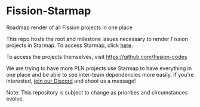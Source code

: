 # Fission-Starmap
Roadmap render of all Fission projects in one place

This repo hosts the root and milestone issues necessary to render Fission projects in Starmap. To access Starmap, click [here](https://starmap.site/roadmap/github.com/fission-codes/Fission-Starmap/issues/1#simple).

To access the projects themselves, visit https://github.com/fission-codes

We are trying to have more PLN projects use Starmap to have everything in one place and be able to see inter-team dependencies more easily.
If you're interested, [join our Discord](https://fission.codes/discord) and shoot us a message!

Note: This repository is subject to change as priorities and circumstances evolve.
